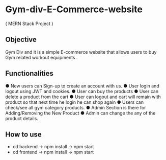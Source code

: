# Gym-div-E-Commerce-website
( MERN Stack Project )

## Objective

Gym Div and it is a simple E-commerce website that allows users to buy Gym related workout equipments .

## Functionalities

● New users can Sign-up to create an account with us.
● User login and logout using JWT and cookies.
● User can buy the products 
● User can delete a product from the cart
● User can logout and cart will remain with product so that next time he login he can shop again 
● Users can check/see all gym category products.
● Admin Section is there for Adding/Removing the New Product
● Admin can change the any of the product details.

## How to use

- cd backend -> npm install -> npm start
- cd frontend -> npm install -> npm start

